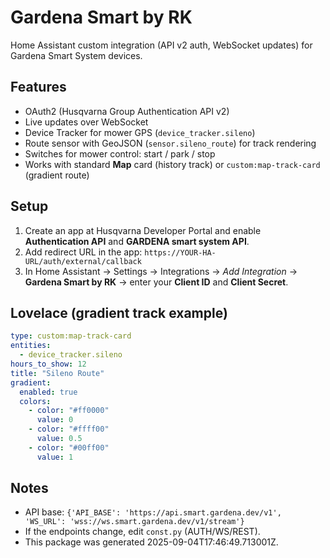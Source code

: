 # Gardena Smart by RK

Home Assistant custom integration (API v2 auth, WebSocket updates) for Gardena Smart System devices.

## Features
- OAuth2 (Husqvarna Group Authentication API v2)
- Live updates over WebSocket
- Device Tracker for mower GPS (`device_tracker.sileno`)
- Route sensor with GeoJSON (`sensor.sileno_route`) for track rendering
- Switches for mower control: start / park / stop
- Works with standard **Map** card (history track) or `custom:map-track-card` (gradient route)

## Setup
1. Create an app at Husqvarna Developer Portal and enable **Authentication API** and **GARDENA smart system API**.  
2. Add redirect URL in the app: `https://YOUR-HA-URL/auth/external/callback`
3. In Home Assistant → Settings → Integrations → *Add Integration* → **Gardena Smart by RK** → enter your **Client ID** and **Client Secret**.

## Lovelace (gradient track example)
```yaml
type: custom:map-track-card
entities:
  - device_tracker.sileno
hours_to_show: 12
title: "Sileno Route"
gradient:
  enabled: true
  colors:
    - color: "#ff0000"
      value: 0
    - color: "#ffff00"
      value: 0.5
    - color: "#00ff00"
      value: 1
```

## Notes
- API base: `{'API_BASE': 'https://api.smart.gardena.dev/v1', 'WS_URL': 'wss://ws.smart.gardena.dev/v1/stream'}`
- If the endpoints change, edit `const.py` (AUTH/WS/REST).
- This package was generated 2025-09-04T17:46:49.713001Z.
